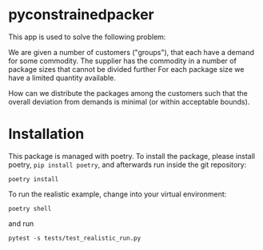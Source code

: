 # pyconstrainedpacker

This app is used to solve the following problem:

We are given a number of customers ("groups"), that each have a demand for some commodity.
The supplier has the commodity in a number of package sizes that cannot be divided further
For each package size we have a limited quantity available.

How can we distribute the packages among the customers such that the overall
deviation from demands is minimal (or within acceptable bounds).


# Installation

This package is managed with poetry. To install the package, please install
poetry, `pip install poetry`, and afterwards run inside the git repository:

```
poetry install
```


To run the realistic example, change into your virtual environment:

```
poetry shell
```

and run

```
pytest -s tests/test_realistic_run.py
```

